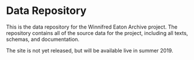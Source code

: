 # Data Repository

This is the data repository for the Winnifred Eaton Archive project. The repository contains all of the source data for the project, including all texts, schemas, and documentation.

The site is not yet released, but will be available live in summer 2019.
   

  
